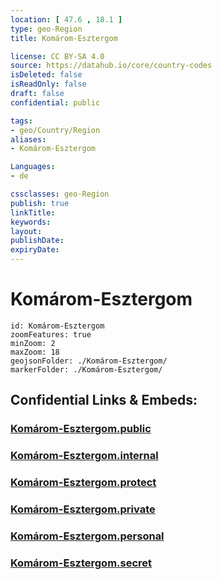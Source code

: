 ```yaml
---
location: [ 47.6 , 18.1 ] 
type: geo-Region
title: Komárom-Esztergom

license: CC BY-SA 4.0
source: https://datahub.io/core/country-codes
isDeleted: false
isReadOnly: false
draft: false
confidential: public

tags:
- geo/Country/Region
aliases:
- Komárom-Esztergom

Languages:
- de

cssclasses: geo-Region
publish: true
linkTitle: 
keywords: 
layout: 
publishDate: 
expiryDate: 
---
```


# Komárom-Esztergom

```leaflet
id: Komárom-Esztergom
zoomFeatures: true 
minZoom: 2 
maxZoom: 18
geojsonFolder: ./Komárom-Esztergom/
markerFolder: ./Komárom-Esztergom/
```


## Confidential Links & Embeds: 

### [Komárom-Esztergom.public](/_public/\Earth\Continent\Europe\Europe~East\Hungary\Counties~HungaryKomárom-Esztergom.public.md) 

### [Komárom-Esztergom.internal](/_internal/\Earth\Continent\Europe\Europe~East\Hungary\Counties~HungaryKomárom-Esztergom.internal.md) 

### [Komárom-Esztergom.protect](/_protect/\Earth\Continent\Europe\Europe~East\Hungary\Counties~HungaryKomárom-Esztergom.protect.md) 

### [Komárom-Esztergom.private](/_private/\Earth\Continent\Europe\Europe~East\Hungary\Counties~HungaryKomárom-Esztergom.private.md) 

### [Komárom-Esztergom.personal](/_personal/\Earth\Continent\Europe\Europe~East\Hungary\Counties~HungaryKomárom-Esztergom.personal.md) 

### [Komárom-Esztergom.secret](/_secret/\Earth\Continent\Europe\Europe~East\Hungary\Counties~HungaryKomárom-Esztergom.secret.md)

